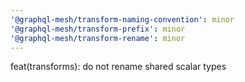 ```yaml
---
'@graphql-mesh/transform-naming-convention': minor
'@graphql-mesh/transform-prefix': minor
'@graphql-mesh/transform-rename': minor
---
```


feat(transforms): do not rename shared scalar types
